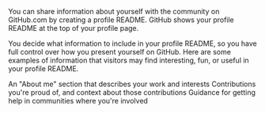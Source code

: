 You can share information about yourself with the community on GitHub.com by creating a profile README. GitHub shows your profile README at the top of your profile page.

You decide what information to include in your profile README, so you have full control over how you present yourself on GitHub. Here are some examples of information that visitors may find interesting, fun, or useful in your profile README.

An "About me" section that describes your work and interests
Contributions you're proud of, and context about those contributions
Guidance for getting help in communities where you're involved